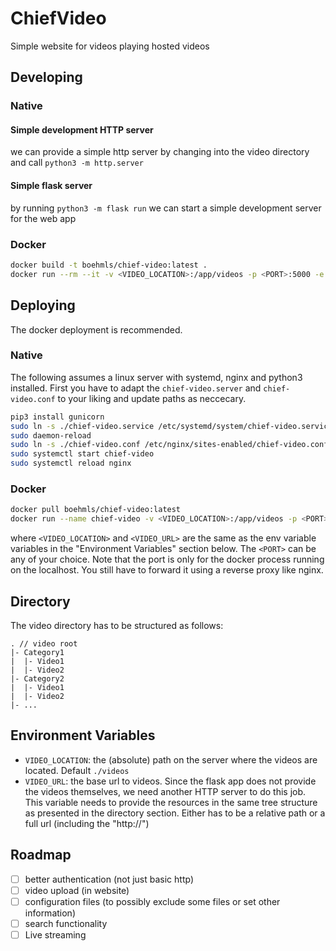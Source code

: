 # ChiefVideo

Simple website for videos playing hosted videos

## Developing

### Native

#### Simple development HTTP server

we can provide a simple http server by changing into the video directory and call `python3 -m http.server`

#### Simple flask server

by running `python3 -m flask run` we can start a simple development server for the web app

### Docker

```bash
docker build -t boehmls/chief-video:latest .
docker run --rm --it -v <VIDEO_LOCATION>:/app/videos -p <PORT>:5000 -e "VIDEO_URL=<VIDEO_URL>" boehmls/chief-video:latest
```

## Deploying

The docker deployment is recommended.

### Native

The following assumes a linux server with systemd, nginx and python3 installed.
First you have to adapt the `chief-video.server` and `chief-video.conf` to your liking and update paths as neccecary.

```bash
pip3 install gunicorn
sudo ln -s ./chief-video.service /etc/systemd/system/chief-video.service
sudo daemon-reload
sudo ln -s ./chief-video.conf /etc/nginx/sites-enabled/chief-video.conf
sudo systemctl start chief-video
sudo systemctl reload nginx
```

### Docker

```bash
docker pull boehmls/chief-video:latest
docker run --name chief-video -v <VIDEO_LOCATION>:/app/videos -p <PORT>:5000 -e "VIDEO_URL=<VIDEO_URL>" boehmls/chief-video:latest
```

where `<VIDEO_LOCATION>` and `<VIDEO_URL>` are the same as the env variable variables in the "Environment Variables" section below.
The `<PORT>` can be any of your choice. Note that the port is only for the docker process running on the localhost. You still have to forward it using a reverse proxy like nginx.

## Directory

The video directory has to be structured as follows:

```
. // video root
|- Category1
|  |- Video1
|  |- Video2
|- Category2
|  |- Video1
|  |- Video2
|- ...
```

## Environment Variables

- `VIDEO_LOCATION`: the (absolute) path on the server where the videos are located. Default `./videos`
- `VIDEO_URL`: the base url to videos. Since the flask app does not provide the videos themselves, we need another HTTP server to do this job. This variable needs to provide the resources in the same tree structure as presented in the directory section. Either has to be a relative path or a full url (including the "http://")

## Roadmap

- [ ] better authentication (not just basic http)
- [ ] video upload (in website)
- [ ] configuration files (to possibly exclude some files or set other information)
- [ ] search functionality
- [ ] Live streaming
